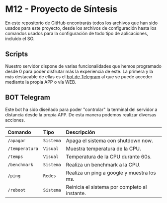 
# M12 - Proyecto de Síntesis

En este repositorio de GitHub encontrarás todos los archivos que han sido usados para este proyecto, desde los archivos de configuración hasta los comandos usados para la configuración de todo tipo de aplicaciones, incluído el SO.

## Scripts

Nuestro servidor dispone de varias funcionalidades que hemos programado desde 0 para poder disfrutar más la experiencia de este. La primera y la más destacable de ellas es el [bot de Telegram](https://docs.google.com) al que se puede acceder mediante la propia APP o vía WEB.

## BOT Telegram

Este bot ha sido diseñado para poder "controlar" la terminal del servidor a distancia desde la propia APP. De esta manera podemos realizar diversas acciones.

| Comando         | Tipo        |    Descripción |
| :----------- | :--------  | :-------------------------------------------------------|
|`/apagar`|`Sistema` | Apaga el sistema con shutdown now.|
| `/temperatura`|`Visual`| Muestra temperatura de la CPU.|
| `/temps`| `Visual` |Temperatura de la CPU durante 60s.|
| `/benchmark`|`Sistema`|Realiza un benchmark a la CPU.|
| `/ping`|`Redes`|Realiza un ping a google y muestra los ms.|
| `/reboot` | `Sistema`  |Reinicia el sistema por completo al instante.|





